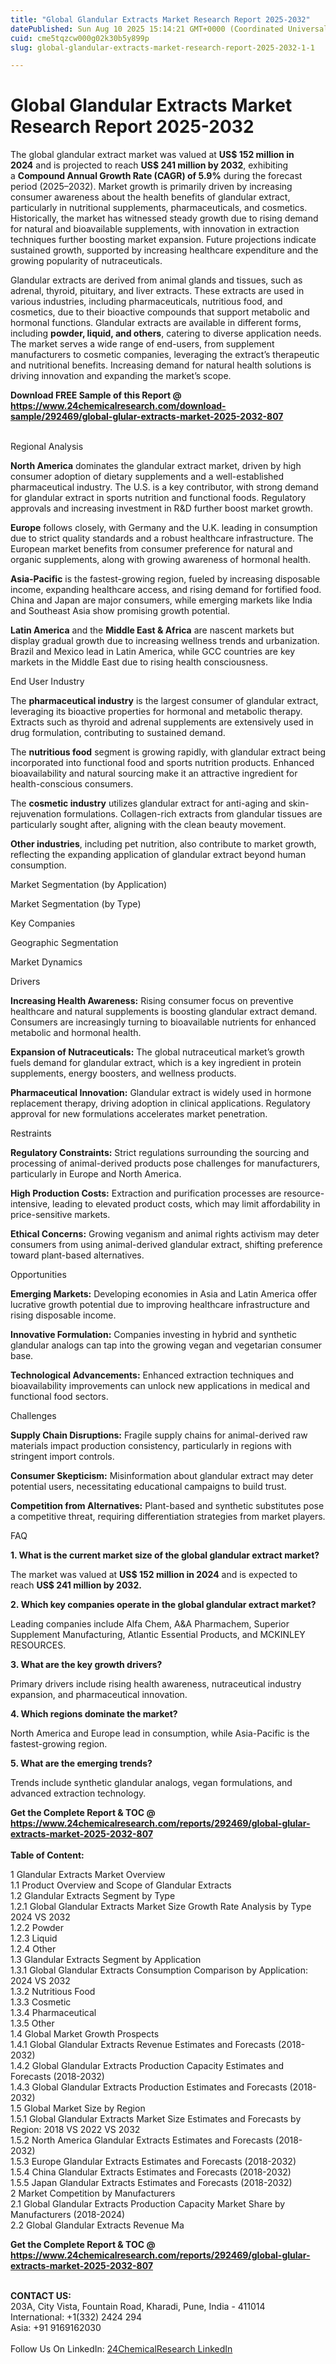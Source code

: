 ```yaml
---
title: "Global Glandular Extracts Market Research Report 2025-2032"
datePublished: Sun Aug 10 2025 15:14:21 GMT+0000 (Coordinated Universal Time)
cuid: cme5tqzcw000g02k30b5y899p
slug: global-glandular-extracts-market-research-report-2025-2032-1-1

---
```


# Global Glandular Extracts Market Research Report 2025-2032

<p>The global glandular extract market was valued at <strong>US$ 152 million in 2024</strong> and is projected to reach <strong>US$ 241 million by 2032</strong>, exhibiting a <strong>Compound Annual Growth Rate (CAGR) of 5.9%</strong> during the forecast period (2025–2032). Market growth is primarily driven by increasing consumer awareness about the health benefits of glandular extract, particularly in nutritional supplements, pharmaceuticals, and cosmetics. Historically, the market has witnessed steady growth due to rising demand for natural and bioavailable supplements, with innovation in extraction techniques further boosting market expansion. Future projections indicate sustained growth, supported by increasing healthcare expenditure and the growing popularity of nutraceuticals.</p><p>
</p><p>Glandular extracts are derived from animal glands and tissues, such as adrenal, thyroid, pituitary, and liver extracts. These extracts are used in various industries, including pharmaceuticals, nutritious food, and cosmetics, due to their bioactive compounds that support metabolic and hormonal functions. Glandular extracts are available in different forms, including <strong>powder, liquid, and others</strong>, catering to diverse application needs. The market serves a wide range of end-users, from supplement manufacturers to cosmetic companies, leveraging the extract’s therapeutic and nutritional benefits. Increasing demand for natural health solutions is driving innovation and expanding the market’s scope.</p><div><b>Download FREE Sample of this Report @ 
            <a href="https://www.24chemicalresearch.com/download-sample/292469/global-glular-extracts-market-2025-2032-807">
            https://www.24chemicalresearch.com/download-sample/292469/global-glular-extracts-market-2025-2032-807</a></b></div><br><p>
Regional Analysis</p><p>
</p><p><strong>North America</strong> dominates the glandular extract market, driven by high consumer adoption of dietary supplements and a well-established pharmaceutical industry. The U.S. is a key contributor, with strong demand for glandular extract in sports nutrition and functional foods. Regulatory approvals and increasing investment in R&amp;D further boost market growth.</p><p>
</p><p><strong>Europe</strong> follows closely, with Germany and the U.K. leading in consumption due to strict quality standards and a robust healthcare infrastructure. The European market benefits from consumer preference for natural and organic supplements, along with growing awareness of hormonal health.</p><p>
</p><p><strong>Asia-Pacific</strong> is the fastest-growing region, fueled by increasing disposable income, expanding healthcare access, and rising demand for fortified food. China and Japan are major consumers, while emerging markets like India and Southeast Asia show promising growth potential.</p><p>
</p><p><strong>Latin America</strong> and the <strong>Middle East &amp; Africa</strong> are nascent markets but display gradual growth due to increasing wellness trends and urbanization. Brazil and Mexico lead in Latin America, while GCC countries are key markets in the Middle East due to rising health consciousness.</p><p>
End User Industry</p><p>
</p><p>The <strong>pharmaceutical industry</strong> is the largest consumer of glandular extract, leveraging its bioactive properties for hormonal and metabolic therapy. Extracts such as thyroid and adrenal supplements are extensively used in drug formulation, contributing to sustained demand.</p><p>
</p><p>The <strong>nutritious food</strong> segment is growing rapidly, with glandular extract being incorporated into functional food and sports nutrition products. Enhanced bioavailability and natural sourcing make it an attractive ingredient for health-conscious consumers.</p><p>
</p><p>The <strong>cosmetic industry</strong> utilizes glandular extract for anti-aging and skin-rejuvenation formulations. Collagen-rich extracts from glandular tissues are particularly sought after, aligning with the clean beauty movement.</p><p>
</p><p><strong>Other industries</strong>, including pet nutrition, also contribute to market growth, reflecting the expanding application of glandular extract beyond human consumption.</p><p>
Market Segmentation (by Application)</p><p>
</p><p>
Market Segmentation (by Type)</p><p>
</p><p>
Key Companies</p><p>
</p><p>
Geographic Segmentation</p><p>
</p><p>
Market Dynamics</p><p>
Drivers</p><p>
</p><p><strong>Increasing Health Awareness:</strong> Rising consumer focus on preventive healthcare and natural supplements is boosting glandular extract demand. Consumers are increasingly turning to bioavailable nutrients for enhanced metabolic and hormonal health.</p><p>
</p><p><strong>Expansion of Nutraceuticals:</strong> The global nutraceutical market’s growth fuels demand for glandular extract, which is a key ingredient in protein supplements, energy boosters, and wellness products.</p><p>
</p><p><strong>Pharmaceutical Innovation:</strong> Glandular extract is widely used in hormone replacement therapy, driving adoption in clinical applications. Regulatory approval for new formulations accelerates market penetration.</p><p>
Restraints</p><p>
</p><p><strong>Regulatory Constraints:</strong> Strict regulations surrounding the sourcing and processing of animal-derived products pose challenges for manufacturers, particularly in Europe and North America.</p><p>
</p><p><strong>High Production Costs:</strong> Extraction and purification processes are resource-intensive, leading to elevated product costs, which may limit affordability in price-sensitive markets.</p><p>
</p><p><strong>Ethical Concerns:</strong> Growing veganism and animal rights activism may deter consumers from using animal-derived glandular extract, shifting preference toward plant-based alternatives.</p><p>
Opportunities</p><p>
</p><p><strong>Emerging Markets:</strong> Developing economies in Asia and Latin America offer lucrative growth potential due to improving healthcare infrastructure and rising disposable income.</p><p>
</p><p><strong>Innovative Formulation:</strong> Companies investing in hybrid and synthetic glandular analogs can tap into the growing vegan and vegetarian consumer base.</p><p>
</p><p><strong>Technological Advancements:</strong> Enhanced extraction techniques and bioavailability improvements can unlock new applications in medical and functional food sectors.</p><p>
Challenges</p><p>
</p><p><strong>Supply Chain Disruptions:</strong> Fragile supply chains for animal-derived raw materials impact production consistency, particularly in regions with stringent import controls.</p><p>
</p><p><strong>Consumer Skepticism:</strong> Misinformation about glandular extract may deter potential users, necessitating educational campaigns to build trust.</p><p>
</p><p><strong>Competition from Alternatives:</strong> Plant-based and synthetic substitutes pose a competitive threat, requiring differentiation strategies from market players.</p><p>
FAQ</p><p>
</p><p><strong>1. What is the current market size of the global glandular extract market?</strong></p><p>
</p><p>The market was valued at <strong>US$ 152 million in 2024</strong> and is expected to reach <strong>US$ 241 million by 2032.</strong></p><p>
</p><p><strong>2. Which key companies operate in the global glandular extract market?</strong></p><p>
</p><p>Leading companies include Alfa Chem, A&amp;A Pharmachem, Superior Supplement Manufacturing, Atlantic Essential Products, and MCKINLEY RESOURCES.</p><p>
</p><p><strong>3. What are the key growth drivers?</strong></p><p>
</p><p>Primary drivers include rising health awareness, nutraceutical industry expansion, and pharmaceutical innovation.</p><p>
</p><p><strong>4. Which regions dominate the market?</strong></p><p>
</p><p>North America and Europe lead in consumption, while Asia-Pacific is the fastest-growing region.</p><p>
</p><p><strong>5. What are the emerging trends?</strong></p><p>
</p><p>Trends include synthetic glandular analogs, vegan formulations, and advanced extraction technology.</p>

<div><b>Get the Complete Report & TOC @ 
            <a href="https://www.24chemicalresearch.com/reports/292469/global-glular-extracts-market-2025-2032-807">
            https://www.24chemicalresearch.com/reports/292469/global-glular-extracts-market-2025-2032-807</a></b></div><br>
            <b>Table of Content:</b><p>1 Glandular Extracts Market Overview<br />
    1.1 Product Overview and Scope of Glandular Extracts<br />
    1.2 Glandular Extracts Segment by Type<br />
        1.2.1 Global Glandular Extracts Market Size Growth Rate Analysis by Type 2024 VS 2032<br />
        1.2.2 Powder<br />
        1.2.3 Liquid<br />
        1.2.4 Other<br />
    1.3 Glandular Extracts Segment by Application<br />
        1.3.1 Global Glandular Extracts Consumption Comparison by Application: 2024 VS 2032<br />
        1.3.2 Nutritious Food<br />
        1.3.3 Cosmetic<br />
        1.3.4 Pharmaceutical<br />
        1.3.5 Other<br />
    1.4 Global Market Growth Prospects<br />
        1.4.1 Global Glandular Extracts Revenue Estimates and Forecasts (2018-2032)<br />
        1.4.2 Global Glandular Extracts Production Capacity Estimates and Forecasts (2018-2032)<br />
        1.4.3 Global Glandular Extracts Production Estimates and Forecasts (2018-2032)<br />
    1.5 Global Market Size by Region<br />
        1.5.1 Global Glandular Extracts Market Size Estimates and Forecasts by Region: 2018 VS 2022 VS 2032<br />
        1.5.2 North America Glandular Extracts Estimates and Forecasts (2018-2032)<br />
        1.5.3 Europe Glandular Extracts Estimates and Forecasts (2018-2032)<br />
        1.5.4 China Glandular Extracts Estimates and Forecasts (2018-2032)<br />
        1.5.5 Japan Glandular Extracts Estimates and Forecasts (2018-2032)<br />
2 Market Competition by Manufacturers<br />
    2.1 Global Glandular Extracts Production Capacity Market Share by Manufacturers (2018-2024)<br />
    2.2 Global Glandular Extracts Revenue Ma</p>

<div><b>Get the Complete Report & TOC @ 
            <a href="https://www.24chemicalresearch.com/reports/292469/global-glular-extracts-market-2025-2032-807">
            https://www.24chemicalresearch.com/reports/292469/global-glular-extracts-market-2025-2032-807</a></b></div><br>

<b>CONTACT US:</b><br>
            203A, City Vista, Fountain Road, Kharadi, Pune, India - 411014<br>
            International: +1(332) 2424 294<br>
            Asia: +91 9169162030 <br><br>
            Follow Us On LinkedIn: <a href="https://www.linkedin.com/company/24chemicalresearch/">24ChemicalResearch LinkedIn</a>